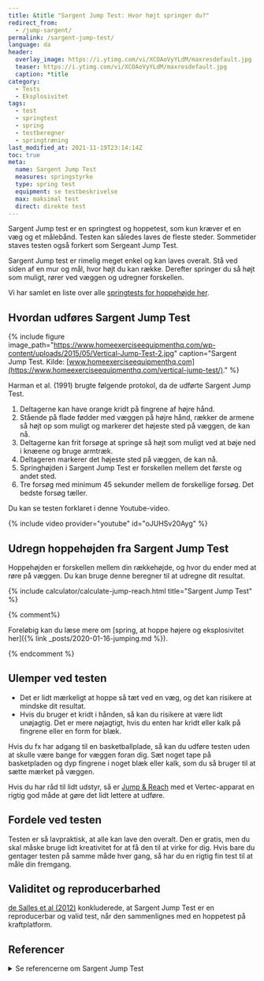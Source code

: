 ```yaml
---
title: &title "Sargent Jump Test: Hvor højt springer du?"
redirect_from:
  - /jump-sargent/
permalink: /sargent-jump-test/
language: da
header:
  overlay_image: https://i.ytimg.com/vi/XCOAoVyYLdM/maxresdefault.jpg
  teaser: https://i.ytimg.com/vi/XCOAoVyYLdM/maxresdefault.jpg
  caption: *title
category:
  - Tests
  - Eksplosivitet
tags:
  - test
  - springtest
  - spring
  - testberegner
  - springtræning
last_modified_at: 2021-11-19T23:14:14Z
toc: true
meta:
  name: Sargent Jump Test
  measures: springstyrke
  type: spring test
  equipment: se testbeskrivelse
  max: maksimal test
  direct: direkte test
---
```


Sargent Jump test er en springtest og hoppetest, som kun kræver et en væg og et målebånd. Testen kan således laves de fleste steder. Sommetider staves testen også forkert som Sergeant Jump Test.

Sargent Jump test er rimelig meget enkel og kan laves overalt. Stå ved siden af en mur og mål, hvor højt du kan række. Derefter springer du så højt som muligt, rører ved væggen og udregner forskellen.

Vi har samlet en liste over alle [springtests for hoppehøjde her](/springtests-hoppehoejde/).

## Hvordan udføres Sargent Jump Test

{% include figure image_path="https://www.homeexerciseequipmenthq.com/wp-content/uploads/2015/05/Vertical-Jump-Test-2.jpg" caption="Sargent Jump Test. Kilde: [www.homeexerciseequipmenthq.com](https://www.homeexerciseequipmenthq.com/vertical-jump-test/)." %}

Harman et al. (1991) brugte følgende protokol, da de udførte Sargent Jump Test.

1. Deltagerne kan have orange kridt på fingrene af højre hånd.
2. Stående på flade fødder med væggen på højre hånd, rækker de armene så højt op som muligt og markerer det højeste sted på væggen, de kan nå.
3. Deltagerne kan frit forsøge at springe så højt som muligt ved at bøje ned i knæene og bruge armtræk.
4. Deltageren markerer det højeste sted på væggen, de kan nå.
5. Springhøjden i Sargent Jump Test er forskellen mellem det første og andet sted.
6. Tre forsøg med minimum 45 sekunder mellem de forskellige forsøg. Det bedste forsøg tæller.

Du kan se testen forklaret i denne Youtube-video.

{% include video provider="youtube" id="oJUHSv20Ayg" %}

## Udregn hoppehøjden fra Sargent Jump Test

Hoppehøjden er forskellen mellem din rækkehøjde, og hvor du ender med at røre på væggen. Du kan bruge denne beregner til at udregne dit resultat.

{% include calculator/calculate-jump-reach.html title="Sargent Jump Test" %}

{% comment%}

Foreløbig kan du læse mere om [spring, at hoppe højere og eksplosivitet her]({% link _posts/2020-01-16-jumping.md %}).

{% endcomment %}

## Ulemper ved testen

- Det er lidt mærkeligt at hoppe så tæt ved en væg, og det kan risikere at mindske dit resultat.
- Hvis du bruger et kridt i hånden, så kan du risikere at være lidt unøjagtig. Det er mere nøjagtigt, hvis du enten har kridt eller kalk på fingrene eller en form for blæk.

Hvis du fx har adgang til en basketballplade, så kan du udføre testen uden at skulle være bange for væggen foran dig. Sæt noget tape på basketpladen og dyp fingrene i noget blæk eller kalk, som du så bruger til at sætte mærket på væggen.

Hvis du har råd til lidt udstyr, så er [Jump & Reach](/jump-reach/) med et Vertec-apparat en rigtig god måde at gøre det lidt lettere at udføre.

## Fordele ved testen

Testen er så lavpraktisk, at alle kan lave den overalt. Den er gratis, men du skal måske bruge lidt kreativitet for at få den til at virke for dig. Hvis bare du gentager testen på samme måde hver gang, så har du en rigtig fin test til at måle din fremgang.

## Validitet og reproducerbarhed

[de Salles et al (2012)](https://www.ncbi.nlm.nih.gov/pmc/articles/PMC3588680/) konkluderede, at Sargent Jump Test er en reproducerbar og valid test, når den sammenlignes med en hoppetest på kraftplatform.

## Referencer

<details markdown="1">
  <summary>Se referencerne om Sargent Jump Test</summary>

- [www.brianmac.co.uk](https://www.brianmac.co.uk/sgtjump.htm)
- [www.topendsports.com](https://www.topendsports.com/testing/tests/vertjump.htm)
</details>

